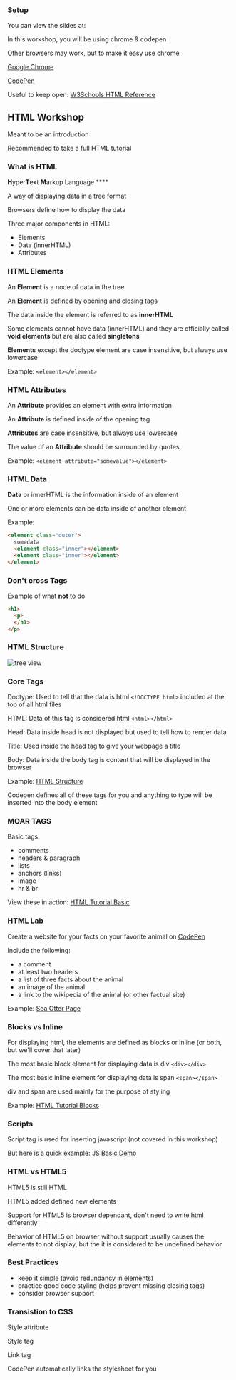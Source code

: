 ### Setup

You can view the slides at:

In this workshop, you will be using chrome & codepen

Other browsers may work, but to make it easy use chrome

[Google Chrome](https://www.google.com/chrome/browser/desktop/)

[CodePen](https://codepen.io/)

Useful to keep open: [W3Schools HTML Reference](http://www.w3schools.com/tags/default.asp)

## HTML Workshop

Meant to be an introduction

Recommended to take a full HTML tutorial

### What is HTML

**H**yper**T**ext **M**arkup **L**anguage ****

A way of displaying data in a tree format

Browsers define how to display the data

Three major components in HTML:
* Elements
* Data (innerHTML)
* Attributes

### HTML Elements

An **Element** is a node of data in the tree

An **Element** is defined by opening and closing tags

The data inside the element is referred to as **innerHTML**

Some elements cannot have data (innerHTML) and they are officially called **void elements** but are also called **singletons**

**Elements** except the doctype element are case insensitive, but always use lowercase

Example: `<element></element>`

### HTML Attributes

An **Attribute** provides an element with extra information

An **Attribute** is defined inside of the opening tag

**Attributes** are case insensitive, but always use lowercase

The value of an **Attribute** should be surrounded by quotes

Example: `<element attribute="somevalue"></element>`

### HTML Data

**Data** or innerHTML is the information inside of an element

One or more elements can be data inside of another element

Example:
```html
<element class="outer">
  somedata
  <element class="inner"></element>
  <element class="inner"></element>
</element>
```

### Don't cross Tags

Example of what **not** to do
```html
<h1>
  <p>
  </h1>
</p>
```

### HTML Structure

![tree view](http://www.w3schools.com/js/pic_htmltree.gif)

### Core Tags

Doctype: Used to tell that the data is html `<!DOCTYPE html>` included at the top of all html files

HTML: Data of this tag is considered html `<html></html>`

Head: Data inside head is not displayed but used to tell how to render data

Title: Used inside the head tag to give your webpage a title

Body: Data inside the body tag is content that will be displayed in the browser

Example: [HTML Structure](https://gist.github.com/davidjcastner/c9dacf0aa2a50401e56d12b061080b48)

Codepen defines all of these tags for you and anything to type will be inserted into the body element

### MOAR TAGS

Basic tags:
* comments
* headers & paragraph
* lists
* anchors (links)
* image
* hr & br

View these in action: [HTML Tutorial Basic](http://codepen.io/davidjcastner/pen/vKBWjd)

### HTML Lab

Create a website for your facts on your favorite animal on [CodePen](https://codepen.io/)

Include the following:
* a comment
* at least two headers
* a list of three facts about the animal
* an image of the animal
* a link to the wikipedia of the animal (or other factual site)

Example: [Sea Otter Page](http://codepen.io/davidjcastner/pen/PzYaYZ)

### Blocks vs Inline

For displaying html, the elements are defined as blocks or inline (or both, but we'll cover that later)

The most basic block element for displaying data is div `<div></div>`

The most basic inline element for displaying data is span `<span></span>`

div and span are used mainly for the purpose of styling

Example: [HTML Tutorial Blocks](http://codepen.io/davidjcastner/pen/ZOzaMb)

### Scripts

Script tag is used for inserting javascript (not covered in this workshop)

But here is a quick example: [JS Basic Demo](http://codepen.io/davidjcastner/pen/WxeJKx)

### HTML vs HTML5

HTML5 is still HTML

HTML5 added defined new elements

Support for HTML5 is browser dependant, don't need to write html differently

Behavior of HTML5 on browser without support usually causes the elements to not display, but the it is considered to be undefined behavior

### Best Practices

* keep it simple (avoid redundancy in elements)
* practice good code styling (helps prevent missing closing tags)
* consider browser support

### Transistion to CSS

Style attribute

Style tag

Link tag

CodePen automatically links the stylesheet for you
